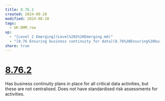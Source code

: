 ```yaml
---
title: 8.76.2
created: 2024-08-28
modified: 2024-08-28
tags:
  - UK-DMM_row
up:
  - "[Level 2 Emerging](Level%202%20Emerging.md)"
  - "[8.76 Ensuring business continuity for data](8.76%20Ensuring%20business%20continuity%20for%20data.md)"
share: true
---
```

# [8.76.2](8.76.2.md)

Has business continuity plans in place for all critical data activities, but these are not centralised. Does not have standardised risk assessments for activities.
